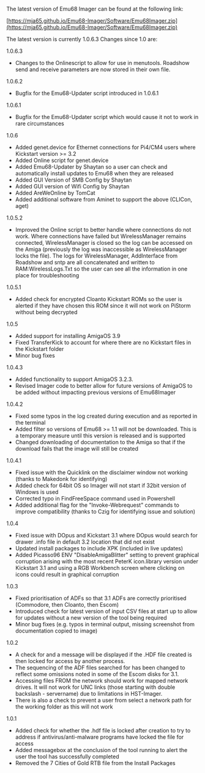 The latest version of Emu68 Imager can be found at the following link:

[https://mja65.github.io/Emu68-Imager/Software/Emu68Imager.zip](https://mja65.github.io/Emu68-Imager/Software/Emu68Imager.zip)

The latest version is currently 1.0.6.3 Changes since 1.0 are:

1.0.6.3

- Changes to the Onlinescript to allow for use in menutools. Roadshow send and receive parameters are now stored in their own file.

1.0.6.2

- Bugfix for the Emu68-Updater script introduced in 1.0.6.1

1.0.6.1

- Bugfix for the Emu68-Updater script which would cause it not to work in rare circumstances

1.0.6

- Added genet.device for Ethernet connections for Pi4/CM4 users where Kickstart version >= 3.2
- Added Online script for genet.device
- Added Emu68-Updater by Shaytan so a user can check and automatically install updates to Emu68 when they are released 
- Added GUI Version of SMB Config by Shaytan
- Added GUI version of Wifi Config by Shaytan
- Added AreWeOnline by TomCat
- Added additional software from Aminet to support the above (CLICon, aget)

1.0.5.2

- Improved the Online script to better handle where connections do not work. Where connections have failed but WirelessManager remains connected, WirelessManager is closed so the log can be accessed on the Amiga (previously the log was inaccessible as WirelessManager locks the file). The logs for WirelessManager, AddInterface from Roadshow and sntp are all concatenated and written to RAM:WirelessLogs.Txt so the user can see all the information in one place for troubleshooting

1.0.5.1

- Added check for encrypted Cloanto Kickstart ROMs so the user is alerted if they have chosen this ROM since it will not work on PiStorm without being decrypted

1.0.5

- Added support for installing AmigaOS 3.9
- Fixed TransferKick to account for where there are no Kickstart files in the Kickstart folder
- Minor bug fixes

1.0.4.3

- Added functionality to support AmigaOS 3.2.3. 
- Revised Imager code to better allow for future versions of AmigaOS to be added without impacting previous versions of Emu68Imager

1.0.4.2

- Fixed some typos in the log created during execution and as reported in the terminal
- Added filter so versions of Emu68 >= 1.1 will not be downloaded. This is a temporary measure until this version is released and is supported
- Changed downloading of documentation to the Amiga so that if the download fails that the image will still be created

1.0.4.1

- Fixed issue with the Quicklink on the disclaimer window not working (thanks to Makedonk for identifying)
- Added check for 64bit OS so Imager will not start if 32bit version of Windows is used
- Corrected typo in FindFreeSpace command used in Powershell
- Added additional flag for the "Invoke-Webrequest" commands to improve compatibility (thanks to Czig for identifying issue and solution)

1.0.4

- Fixed issue with DOpus and Kickstart 3.1 where DOpus would search for drawer .info file in default 3.2 location that did not exist
- Updated install packages to include XPK (included in live updates)
- Added Picasso96 ENV "DisableAmigaBlitter" setting to prevent graphical corruption arising with the most recent PeterK icon.library version under Kickstart 3.1 and using a RGB Workbench screen where clicking on icons could result in graphical corruption  

1.0.3

- Fixed prioritisation of ADFs so that 3.1 ADFs are correctly prioritised (Commodore, then Cloanto, then Escom)
- Introduced check for latest version of input CSV files at start up to allow for updates without a new version of the tool being required
- Minor bug fixes (e.g. typos in terminal output, missing screenshot from documentation copied to image) 

1.0.2

- A check for and a message will be displayed if the .HDF file created is then locked for access by another process. 
- The sequencing of the ADF files searched for has been changed to reflect some omissions noted in some of the Escom disks for 3.1.
- Accessing files FROM the network should work for mapped network drives. It will not work for UNC links (those starting with double backslash - servername) due to limitations in HST-Imager.
- There is also a check to prevent a user from  select a network path for the working folder as this will not work 

1.0.1

- Added check for whether the .hdf file is locked after creation to try to address if antivirus/anti-malware programs have locked the file for access
- Added messagebox at the conclusion of the tool running to alert the user the tool has successfully completed
- Removed the 7 Cities of Gold RTB file from the Install Packages

